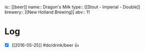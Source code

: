 is:: [[beer]]
name:: Dragon's Milk
type:: [[Stout - Imperial - Double]]
brewery:: [[New Holland Brewing]]
abv:: 11

# Log
- [x] [[2016-05-25]] #do/drink/beer 👍
